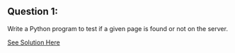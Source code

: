 Question 1:
--------------
 Write a Python program to test if a given page is found or not on the server. 
 
 [See Solution Here](https://github.com/Avi-1996/100-Days-Code-Challenge/blob/master/100DayCode/Day98/Ques1.py)
